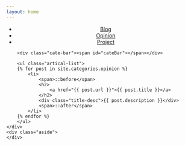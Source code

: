 ```yaml
---
layout: home
---
```


<div class="index-content opinion">
    <div class="section">
        <ul class="artical-cate">
            <li style="text-align:center"><a href="/"><span>Blog</span></a></li>
            <li class="on" style="text-align:center"><a href="/opinion"><span>Opinion</span></a></li>
            <li style="text-align:center"><a href="/project"><span>Project</span></a></li>
        </ul>

        <div class="cate-bar"><span id="cateBar"></span></div>

        <ul class="artical-list">
        {% for post in site.categories.opinion %}
            <li>
                <span>::before</span>
                <h2>
                    <a href="{{ post.url }}">{{ post.title }}</a>
                </h2>
                <div class="title-desc">{{ post.description }}</div>
                <span>::after</span>
            </li>
        {% endfor %}
        </ul>
    </div>
    <div class="aside">
    </div>
</div>
